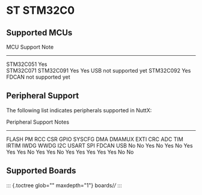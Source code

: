 ST STM32C0
==========

Supported MCUs
--------------

  MCU                   Support   Note
  --------------------- --------- -------------------------
  STM32C051             Yes       
  STM32C071 STM32C091   Yes Yes   USB not supported yet
  STM32C092             Yes       FDCAN not supported yet

Peripheral Support
------------------

The following list indicates peripherals supported in NuttX:

  Peripheral                                                                                         Support                                                                   Notes
  -------------------------------------------------------------------------------------------------- ------------------------------------------------------------------------- -------
  FLASH PM RCC CSR GPIO SYSCFG DMA DMAMUX EXTI CRC ADC TIM IRTIM IWDG WWDG I2C USART SPI FDCAN USB   No No Yes No Yes No Yes Yes Yes No Yes Yes No Yes Yes Yes Yes Yes No No   

Supported Boards
----------------

::: {.toctree glob="" maxdepth="1"}
boards/*/*
:::

